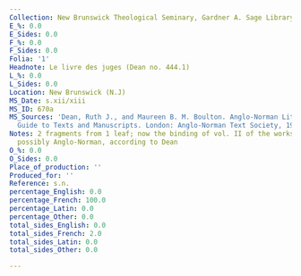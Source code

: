 ```yaml
---
Collection: New Brunswick Theological Seminary, Gardner A. Sage Library
E_%: 0.0
E_Sides: 0.0
F_%: 0.0
F_Sides: 0.0
Folia: '1'
Headnote: Le livre des juges (Dean no. 444.1)
L_%: 0.0
L_Sides: 0.0
Location: New Brunswick (N.J)
MS_Date: s.xii/xiii
MS_ID: 670a
MS_Sources: 'Dean, Ruth J., and Maureen B. M. Boulton. Anglo-Norman Literature: A
  Guide to Texts and Manuscripts. London: Anglo-Norman Text Society, 1999.'
Notes: 2 fragments from 1 leaf; now the binding of vol. II of the works of St Ambrose;
  possibly Anglo-Norman, according to Dean
O_%: 0.0
O_Sides: 0.0
Place_of_production: ''
Produced_for: ''
Reference: s.n.
percentage_English: 0.0
percentage_French: 100.0
percentage_Latin: 0.0
percentage_Other: 0.0
total_sides_English: 0.0
total_sides_French: 2.0
total_sides_Latin: 0.0
total_sides_Other: 0.0

---
```

